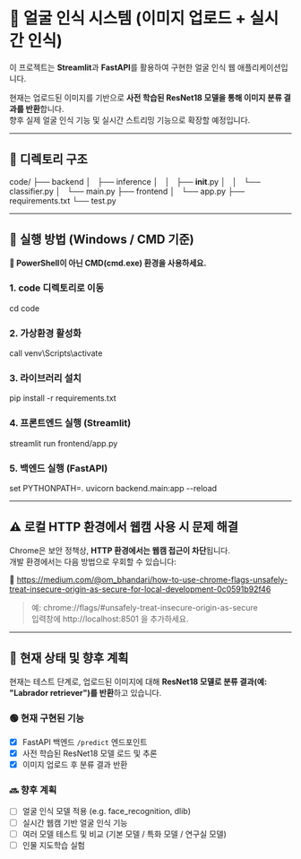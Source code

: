 # 🧠 얼굴 인식 시스템 (이미지 업로드 + 실시간 인식)

이 프로젝트는 **Streamlit**과 **FastAPI**를 활용하여 구현한 얼굴 인식 웹 애플리케이션입니다.

현재는 업로드된 이미지를 기반으로 **사전 학습된 ResNet18 모델을 통해 이미지 분류 결과를 반환**합니다.  
향후 실제 얼굴 인식 기능 및 실시간 스트리밍 기능으로 확장할 예정입니다.

---

## 📁 디렉토리 구조

code/
├── backend
│   ├── inference
│   │   ├── __init__.py
│   │   └── classifier.py
│   └── main.py
├── frontend
│   └── app.py
├── requirements.txt
└── test.py

---

## 🚀 실행 방법 (Windows / CMD 기준)

**🧭 PowerShell이 아닌 CMD(cmd.exe) 환경을 사용하세요.**

### 1. code 디렉토리로 이동

cd code

### 2. 가상환경 활성화

call venv\Scripts\activate

### 3. 라이브러리 설치

pip install -r requirements.txt

### 4. 프론트엔드 실행 (Streamlit)

streamlit run frontend/app.py

### 5. 백엔드 실행 (FastAPI)

set PYTHONPATH=.
uvicorn backend.main:app --reload

---

## ⚠️ 로컬 HTTP 환경에서 웹캠 사용 시 문제 해결

Chrome은 보안 정책상, **HTTP 환경에서는 웹캠 접근이 차단**됩니다.  
개발 환경에서는 다음 방법으로 우회할 수 있습니다:

🔗 https://medium.com/@om_bhandari/how-to-use-chrome-flags-unsafely-treat-insecure-origin-as-secure-for-local-development-0c0591b92f46

> 예: chrome://flags/#unsafely-treat-insecure-origin-as-secure  
> 입력창에 http://localhost:8501 을 추가하세요.

---

## 📌 현재 상태 및 향후 계획

현재는 테스트 단계로, 업로드된 이미지에 대해 **ResNet18 모델로 분류 결과(예: "Labrador retriever")를 반환**하고 있습니다.

### 🟢 현재 구현된 기능
- [x] FastAPI 백엔드 `/predict` 엔드포인트
- [x] 사전 학습된 ResNet18 모델 로드 및 추론
- [x] 이미지 업로드 후 분류 결과 반환

### 🔜 향후 계획
- [ ] 얼굴 인식 모델 적용 (e.g. face_recognition, dlib)
- [ ] 실시간 웹캠 기반 얼굴 인식 기능
- [ ] 여러 모델 테스트 및 비교 (기본 모델 / 특화 모델 / 연구실 모델)
- [ ] 인물 지도학습 실험
